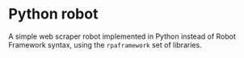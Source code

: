 # Python robot

A simple web scraper robot implemented in Python instead of Robot Framework syntax, using the `rpaframework` set of libraries.